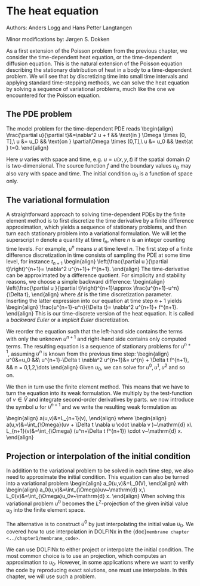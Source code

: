# The heat equation
Authors: Anders Logg and Hans Petter Langtangen

Minor modifications by: Jørgen S. Dokken

As a first extension of the Poisson problem from the previous chapter, we consider the time-dependent heat equation, or the time-dependent diffusion equation. This is the natural extension of the Poisson equation describing the stationary distribution of heat in a body to a time-dependent problem. We will see that by discretizing time into small time intervals and applying standard time-stepping methods, we can solve the heat equation by solving a sequence of variational problems, much like the one we encountered for the Poisson equation.

## The PDE problem
The model problem for the time-dependent PDE reads
\begin{align}
    \frac{\partial u}{\partial t}&=\nabla^2 u + f && \text{in } \Omega \times (0, T],\\
    u &= u_D && \text{on } \partial\Omega \times (0,T],\\
    u &= u_0 && \text{at } t=0.
\end{align}

Here $u$ varies with space and time, e.g. $u=u(x,y,t)$ if the spatial domain $\Omega$ is two-dimensional. The source function $f$ and the boundary values $u_D$ may also vary with space and time. The initial condition $u_0$ is a function of space only.

## The variational formulation
A straightforward approach to solving time-dependent PDEs by the finite element method is to first discretize the time derivative by a finite difference approximation, which yields a sequence of stationary problems, and then turn each stationary problem into a variational formulation. 
We will let the superscript $n$ denote a quantity at time $t_n$, where $n$ is an integer counting time levels. For example, $u^n$ means $u$ at time level $n$. The first step of a finite difference discretization in time consists of sampling the PDE at some time  level, for instance $t_{n+1}$
\begin{align}
    \left(\frac{\partial u }{\partial t}\right)^{n+1}= \nabla^2 u^{n+1}+ f^{n+1}.
\end{align}
The time-derivative can be  approximated by a difference quotient. For simplicity and stability reasons, we choose a simple backward difference:
\begin{align}
    \left(\frac{\partial u }{\partial t}\right)^{n+1}\approx \frac{u^{n+1}-u^n}{\Delta t},
\end{align}
where $\Delta t$ is the time discretization parameter. Inserting the latter expression into our equation at time step $n+1$ yields
\begin{align}
    \frac{u^{n+1}-u^n}{\Delta t}= \nabla^2 u^{n+1}+ f^{n+1}.
\end{align}
This is our time-discrete version of the heat equation. It is called a *backward Euler* or a *implicit Euler* discretization.

We reorder the equation such that the left-hand side contains the terms with only the unknown $u^{n+1}$ and right-hand side contains only computed terms. The resulting equation is a sequence of stationary problems for $u^{n+1}$, assuming $u^{n}$ is known from the previous time step:
\begin{align}
    u^0&=u_0 &&\\
    u^{n+1}-\Delta t \nabla^2 u^{n+1}&= u^{n} + \Delta t f^{n+1}, && n = 0,1,2,\dots
\end{align}
Given $u_0$, we can solve for $u^0, u^1, u^2$ and so on.

We then in turn use the finite element method. This means that we have to turn the equation into its weak formulation. We multiply by the test-function of $v\in \hat{V}$ and integrate second-order derivatives by parts. we now introduce the symbol $u$ for $u^{n+1}$ and we write the resulting weak formulation as

\begin{align}
    a(u,v)&=L_{n+1}(v),
\end{align}
where 
\begin{align}
    a(u,v)&=\int_{\Omega}(uv + \Delta t \nabla u \cdot \nabla v )~\mathrm{d} x\\
    L_{n+1}(v)&=\int_{\Omega} (u^n+\Delta t f^{n+1}) \cdot v~\mathrm{d} x.
\end{align}


## Projection or interpolation of the initial condition
In addition to the variational problem to be solved in each  time step, we also need to approximate the initial condition. This equation can also be turned into a variational problem
\begin{align}
    a_0(u,v)&=L_0(V),
\end{align}
with 
\begin{align}
    a_0(u,v)&=\int_{\Omega}uv~\mathrm{d} x,\\
    L_0(v)&=\int_{\Omega}u_0v~\mathrm{d} x.
\end{align}
When solving this variational problem $u^0$ becomes the $L^2$-projection of the given initial value $u_0$ into the finite element space. 

The alternative is to construct $u^0$ by just interpolating the initial value $u_0$. We covered how to use interpolation in DOLFINx in the {doc}`membrane chapter <../chapter1/membrane_code>`.

We can use DOLFINx to either project or interpolate the initial condition. The most common choice is to use an projection, which computes an approximation to $u_0$. However, in some applications where we want to verify the code by reproducing exact solutions, one must use interpolate. In this chapter, we will use such a problem.
